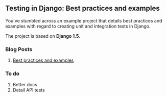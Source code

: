Testing in Django: Best practices and examples
--------

You've stumbled across an example project that details best practices and examples with regard to creating unit and integration tests in Django. 

The project is based on **Django 1.5**.

### Blog Posts

1. [Best practices and examples](http://www.realpython.com/blog/python/testing-in-django-part-1-best-practices-and-examples/)

### To do

1. Better docs
2. Detail API tests


